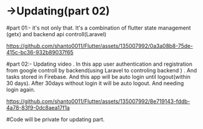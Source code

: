 # ->Updating(part 02)
#part 01:- it's not only that. It's a combination of flutter state management (getx) and backend api controll(Laravel)

https://github.com/shanto0011/Flutter/assets/135007992/0a3a08b8-75de-415c-bc36-932b89037f65


#part 02:- Updating video . In this app user authentication and registration from google controll by backend(using Laravel to controling backend ) . And tasks  stored in Firebase. And this app will be auto login until logout(within 30 days). After 30days without login it will be auto logout. And needing login again.

https://github.com/shanto0011/Flutter/assets/135007992/8e719143-fddb-4a78-83f9-0dc8aea17f1a

#Code will be private for updating part. 
